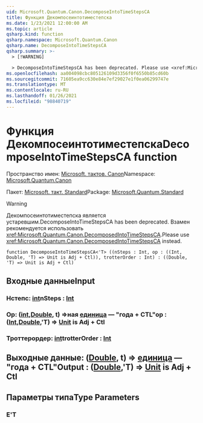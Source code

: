 ```yaml
---
uid: Microsoft.Quantum.Canon.DecomposeIntoTimeStepsCA
title: Функция Декомпосеинтотиместепска
ms.date: 1/23/2021 12:00:00 AM
ms.topic: article
qsharp.kind: function
qsharp.namespace: Microsoft.Quantum.Canon
qsharp.name: DecomposeIntoTimeStepsCA
qsharp.summary: >-
  > [!WARNING]

  > DecomposeIntoTimeStepsCA has been deprecated. Please use <xref:Microsoft.Quantum.Canon.DecomposedIntoTimeStepsCA> instead.
ms.openlocfilehash: aa004098cbc805126109d3356f0f6550b85cd60b
ms.sourcegitcommit: 71605ea9cc630e84e7ef29027e1f0ea06299747e
ms.translationtype: MT
ms.contentlocale: ru-RU
ms.lasthandoff: 01/26/2021
ms.locfileid: "98840719"
---
```

# <a name="decomposeintotimestepsca-function"></a><span data-ttu-id="f9bf7-102">Функция Декомпосеинтотиместепска</span><span class="sxs-lookup"><span data-stu-id="f9bf7-102">DecomposeIntoTimeStepsCA function</span></span>

<span data-ttu-id="f9bf7-103">Пространство имен: [Microsoft. тактов. Canon](xref:Microsoft.Quantum.Canon)</span><span class="sxs-lookup"><span data-stu-id="f9bf7-103">Namespace: [Microsoft.Quantum.Canon](xref:Microsoft.Quantum.Canon)</span></span>

<span data-ttu-id="f9bf7-104">Пакет: [Microsoft. такт. Standard](https://nuget.org/packages/Microsoft.Quantum.Standard)</span><span class="sxs-lookup"><span data-stu-id="f9bf7-104">Package: [Microsoft.Quantum.Standard](https://nuget.org/packages/Microsoft.Quantum.Standard)</span></span>


> [!WARNING]
> <span data-ttu-id="f9bf7-105">Декомпосеинтотиместепска является устаревшим.</span><span class="sxs-lookup"><span data-stu-id="f9bf7-105">DecomposeIntoTimeStepsCA has been deprecated.</span></span> <span data-ttu-id="f9bf7-106">Взамен рекомендуется использовать <xref:Microsoft.Quantum.Canon.DecomposedIntoTimeStepsCA>.</span><span class="sxs-lookup"><span data-stu-id="f9bf7-106">Please use <xref:Microsoft.Quantum.Canon.DecomposedIntoTimeStepsCA> instead.</span></span>



```qsharp
function DecomposeIntoTimeStepsCA<'T> ((nSteps : Int, op : ((Int, Double, 'T) => Unit is Adj + Ctl)), trotterOrder : Int) : ((Double, 'T) => Unit is Adj + Ctl)
```


## <a name="input"></a><span data-ttu-id="f9bf7-107">Входные данные</span><span class="sxs-lookup"><span data-stu-id="f9bf7-107">Input</span></span>

### <a name="nsteps--int"></a><span data-ttu-id="f9bf7-108">Нстепс: [int](xref:microsoft.quantum.lang-ref.int)</span><span class="sxs-lookup"><span data-stu-id="f9bf7-108">nSteps : [Int](xref:microsoft.quantum.lang-ref.int)</span></span>




### <a name="op--intdoublet--unit--is-adj--ctl"></a><span data-ttu-id="f9bf7-109">Op: ([int](xref:microsoft.quantum.lang-ref.int),[Double](xref:microsoft.quantum.lang-ref.double), t) =>ная [единица](xref:microsoft.quantum.lang-ref.unit)  — "года + CTL"</span><span class="sxs-lookup"><span data-stu-id="f9bf7-109">op : ([Int](xref:microsoft.quantum.lang-ref.int),[Double](xref:microsoft.quantum.lang-ref.double),'T) => [Unit](xref:microsoft.quantum.lang-ref.unit)  is Adj + Ctl</span></span>




### <a name="trotterorder--int"></a><span data-ttu-id="f9bf7-110">Троттерордер: [int](xref:microsoft.quantum.lang-ref.int)</span><span class="sxs-lookup"><span data-stu-id="f9bf7-110">trotterOrder : [Int](xref:microsoft.quantum.lang-ref.int)</span></span>





## <a name="output--doublet--unit--is-adj--ctl"></a><span data-ttu-id="f9bf7-111">Выходные данные: ([Double](xref:microsoft.quantum.lang-ref.double), t) => [единица](xref:microsoft.quantum.lang-ref.unit)  — "года + CTL"</span><span class="sxs-lookup"><span data-stu-id="f9bf7-111">Output : ([Double](xref:microsoft.quantum.lang-ref.double),'T) => [Unit](xref:microsoft.quantum.lang-ref.unit)  is Adj + Ctl</span></span>



## <a name="type-parameters"></a><span data-ttu-id="f9bf7-112">Параметры типа</span><span class="sxs-lookup"><span data-stu-id="f9bf7-112">Type Parameters</span></span>

### <a name="t"></a><span data-ttu-id="f9bf7-113">Е</span><span class="sxs-lookup"><span data-stu-id="f9bf7-113">'T</span></span>

